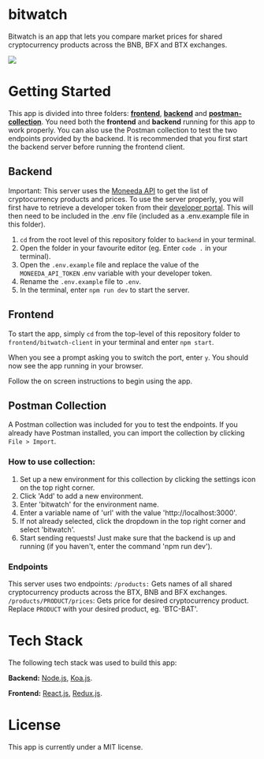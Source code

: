 # bitwatch
Bitwatch is an app that lets you compare market prices for shared cryptocurrency products across the BNB, BFX and BTX exchanges.

![](https://res.cloudinary.com/rezziemaven/image/upload/v1539071463/screenhot.png)

# Getting Started

This app is divided into three folders: [**frontend**](#frontend), [**backend**](#backend) and [**postman-collection**](#postman-collection). You need both the **frontend** and **backend** running for this app to work properly. You can also use the Postman collection to test the two endpoints provided by the backend. It is recommended that you first start the backend server before running the frontend client.

## Backend

Important: This server uses the [Moneeda API](https://moneeda.github.io/docs/) to get the list of cryptocurrency products and prices. To use the server properly, you will first have to retrieve a developer token from their [developer portal](https://moneeda.com/developers). This will then need to be included in the .env file (included as a .env.example file in this folder).

1. `cd` from the root level of this repository folder to `backend` in your terminal.
2. Open the folder in your favourite editor (eg. Enter `code .` in your terminal).
3. Open the `.env.example` file and replace the value of the `MONEEDA_API_TOKEN` .env variable with your developer token.
4. Rename the `.env.example` file to `.env`.
5. In the terminal, enter `npm run dev` to start the server.

## Frontend

To start the app, simply `cd` from the top-level of this repository folder to `frontend/bitwatch-client` in your terminal and enter `npm start`. 

When you see a prompt asking you to switch the port, enter `y`. You should now see the app running in your browser.

Follow the on screen instructions to begin using the app.

## Postman Collection

A Postman collection was included for you to test the endpoints. If you already have Postman installed, you can import the collection by clicking `File > Import`.

### How to use collection:

1. Set up a new environment for this collection by clicking the settings icon on the top right corner.
2. Click 'Add' to add a new environment.
3. Enter 'bitwatch' for the environment name.
4. Enter a variable name of 'url' with the value 'http://localhost:3000'.
5. If not already selected, click the dropdown in the top right corner and select 'bitwatch'.
6. Start sending requests! Just make sure that the backend is up and running (if you haven't, enter the command 'npm run dev').

### Endpoints

This server uses two endpoints:
`/products:` Gets names of all shared cryptocurrency products across the BTX, BNB and BFX exchanges.
`/products/PRODUCT/prices`: Gets price for desired cryptocurrency product. Replace `PRODUCT` with your desired product, eg. 'BTC-BAT'.

# Tech Stack

The following tech stack was used to build this app:

**Backend:** [Node.js](https://nodejs.org/), [Koa.js](https://koajs.com/).

**Frontend:** [React.js](https://reactjs.org/), [Redux.js](https://redux.js.org/).

# License

This app is currently under a MIT license.

